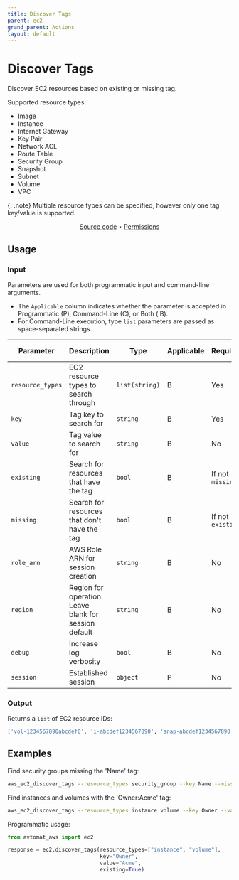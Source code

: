 ```yaml
---
title: Discover Tags
parent: ec2
grand_parent: Actions
layout: default
---
```


# Discover Tags

Discover EC2 resources based on existing or missing tag.

Supported resource types:

- Image
- Instance
- Internet Gateway
- Key Pair
- Network ACL
- Route Table
- Security Group
- Snapshot
- Subnet
- Volume
- VPC

{: .note}
Multiple resource types can be specified, however only one tag key/value is supported.

<p align="center">
   <a href="/avtomat_aws/ec2/discover_tags.py">Source code</a> •
   <a href="/permissions/ec2/discover_tags">Permissions</a>
</p>

## Usage

### Input

Parameters are used for both programmatic input and command-line arguments.<br/>

- The `Applicable` column indicates whether the parameter is accepted in Programmatic (P), Command-Line (C), or Both (
  B).<br/>
- For Command-Line execution, type `list` parameters are passed as space-separated strings.

| Parameter        | Description                                           | Type           | Applicable | Required          | Default Value   |
|------------------|-------------------------------------------------------|----------------|------------|-------------------|-----------------|
| `resource_types` | EC2 resource types to search through                  | `list(string)` | B          | Yes               | None            |
| `key`            | Tag key to search for                                 | `string`       | B          | Yes               | None            |
| `value`          | Tag value to search for                               | `string`       | B          | No                | None            |
| `existing`       | Search for resources that have the tag                | `bool`         | B          | If not `missing`  | None            |
| `missing`        | Search for resources that don't have the tag          | `bool`         | B          | If not `existing` | None            |
| `role_arn`       | AWS Role ARN for session creation                     | `string`       | B          | No                | None            |
| `region`         | Region for operation. Leave blank for session default | `string`       | B          | No                | Session Default |
| `debug`          | Increase log verbosity                                | `bool`         | B          | No                | False           |
| `session`        | Established session                                   | `object`       | P          | No                | None            |

### Output

Returns a `list` of EC2 resource IDs:

```python
['vol-1234567890abcdef0', 'i-abcdef1234567890', 'snap-abcdef1234567890']
```

## Examples

Find security groups missing the 'Name' tag:

```bash
aws_ec2_discover_tags --resource_types security_group --key Name --missing
```

Find instances and volumes with the 'Owner:Acme' tag:

```bash
aws_ec2_discover_tags --resource_types instance volume --key Owner --value Acme --existing
```

Programmatic usage:

```python
from avtomat_aws import ec2

response = ec2.discover_tags(resource_types=["instance", "volume"],
                             key="Owner",
                             value="Acme",
                             existing=True)
```
